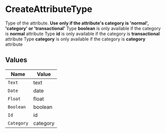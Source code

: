 # CreateAttributeType

Type of the attribute. **Use only if the attribute's category is 'normal', 'category' or 'transactional'**
Type **boolean** is only available if the category is **normal** attribute
Type **id** is only available if the category is **transactional** attribute
Type **category** is only available if the category is **category** attribute



## Values

| Name       | Value      |
| ---------- | ---------- |
| `Text`     | text       |
| `Date`     | date       |
| `Float`    | float      |
| `Boolean`  | boolean    |
| `Id`       | id         |
| `Category` | category   |